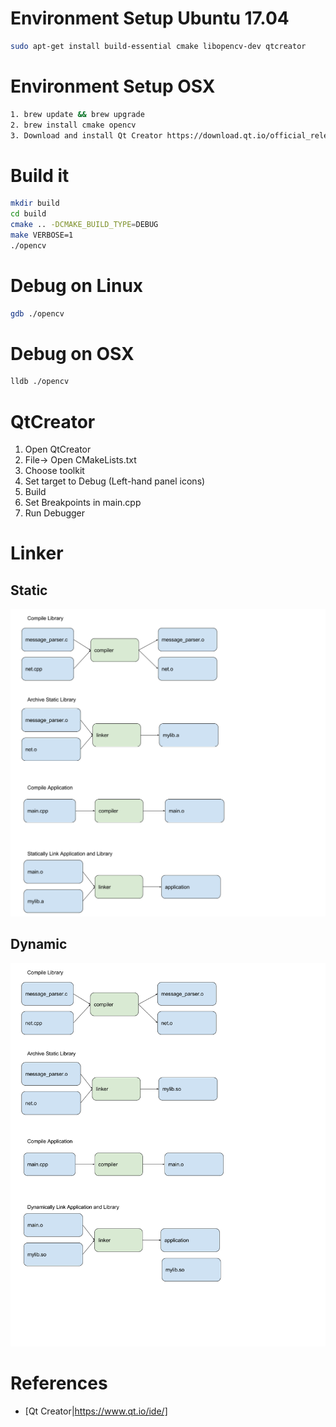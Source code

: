 # Environment Setup Ubuntu 17.04
```bash
sudo apt-get install build-essential cmake libopencv-dev qtcreator
```

# Environment Setup OSX
```bash
1. brew update && brew upgrade
2. brew install cmake opencv
3. Download and install Qt Creator https://download.qt.io/official_releases/qtcreator/4.3/4.3.1/qt-creator-opensource-mac-x86_64-4.3.1.dmg
```

# Build it
```bash
mkdir build
cd build
cmake .. -DCMAKE_BUILD_TYPE=DEBUG
make VERBOSE=1
./opencv
```

# Debug on Linux
```bash
gdb ./opencv
```

# Debug on OSX
```bash
lldb ./opencv
```

# QtCreator
1. Open QtCreator
2. File-> Open CMakeLists.txt
3. Choose toolkit
4. Set target to Debug (Left-hand panel icons)
5. Build
6. Set Breakpoints in main.cpp
7. Run Debugger

# Linker
## Static
![staticlink](densitycpp-compilers-linkers-static.png)

## Dynamic
![dynamiclink](densitycpp-compilers-linkers-dynamic.png)



# References
* [Qt Creator|https://www.qt.io/ide/]

